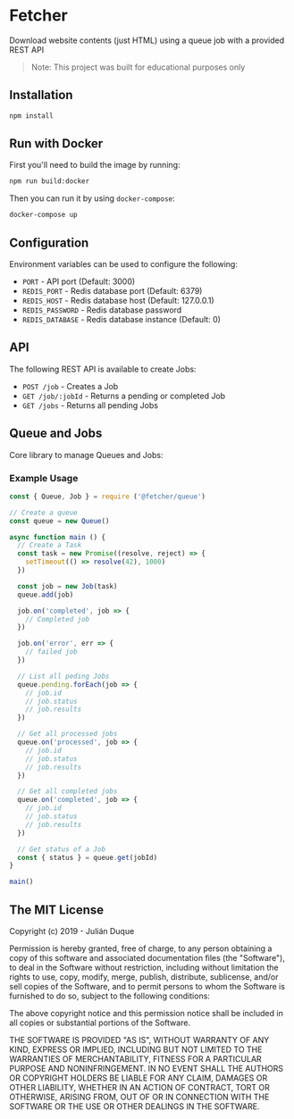 # Fetcher

Download website contents (just HTML) using a queue job with a provided REST API

> Note: This project was built for educational purposes only

## Installation

``` bash
npm install
```

## Run with Docker

First you'll need to build the image by running:

``` bash
npm run build:docker
```

Then you can run it by using `docker-compose`:

``` bash
docker-compose up
```

## Configuration

Environment variables can be used to configure the following:

* `PORT` - API port (Default: 3000)
* `REDIS_PORT` - Redis database port (Default: 6379)
* `REDIS_HOST` - Redis database host (Default: 127.0.0.1)
* `REDIS_PASSWORD` - Redis database password
* `REDIS_DATABASE` - Redis database instance (Default: 0)

## API

The following REST API is available to create Jobs:

* `POST /job` - Creates a Job
* `GET /job/:jobId` - Returns a pending or completed Job
* `GET /jobs` - Returns all pending Jobs

## Queue and Jobs

Core library to manage Queues and Jobs:

### Example Usage

``` js
const { Queue, Job } = require ('@fetcher/queue')

// Create a queue
const queue = new Queue()

async function main () {
  // Create a Task
  const task = new Promise((resolve, reject) => {
    setTimeout(() => resolve(42), 1000)
  })

  const job = new Job(task)
  queue.add(job)

  job.on('completed', job => {
    // Completed job
  })

  job.on('error', err => {
    // failed job
  })

  // List all peding Jobs
  queue.pending.forEach(job => {
    // job.id
    // job.status
    // job.results
  })

  // Get all processed jobs
  queue.on('processed', job => {
    // job.id
    // job.status
    // job.results
  })

  // Get all completed jobs
  queue.on('completed', job => {
    // job.id
    // job.status
    // job.results
  })

  // Get status of a Job
  const { status } = queue.get(jobId)
}

main()
```

## The MIT License

Copyright (c) 2019 - Julián Duque

Permission is hereby granted, free of charge, to any person obtaining a copy
of this software and associated documentation files (the "Software"), to deal
in the Software without restriction, including without limitation the rights
to use, copy, modify, merge, publish, distribute, sublicense, and/or sell
copies of the Software, and to permit persons to whom the Software is
furnished to do so, subject to the following conditions:

The above copyright notice and this permission notice shall be included in
all copies or substantial portions of the Software.

THE SOFTWARE IS PROVIDED "AS IS", WITHOUT WARRANTY OF ANY KIND, EXPRESS OR
IMPLIED, INCLUDING BUT NOT LIMITED TO THE WARRANTIES OF MERCHANTABILITY,
FITNESS FOR A PARTICULAR PURPOSE AND NONINFRINGEMENT. IN NO EVENT SHALL THE
AUTHORS OR COPYRIGHT HOLDERS BE LIABLE FOR ANY CLAIM, DAMAGES OR OTHER
LIABILITY, WHETHER IN AN ACTION OF CONTRACT, TORT OR OTHERWISE, ARISING FROM,
OUT OF OR IN CONNECTION WITH THE SOFTWARE OR THE USE OR OTHER DEALINGS IN
THE SOFTWARE.
